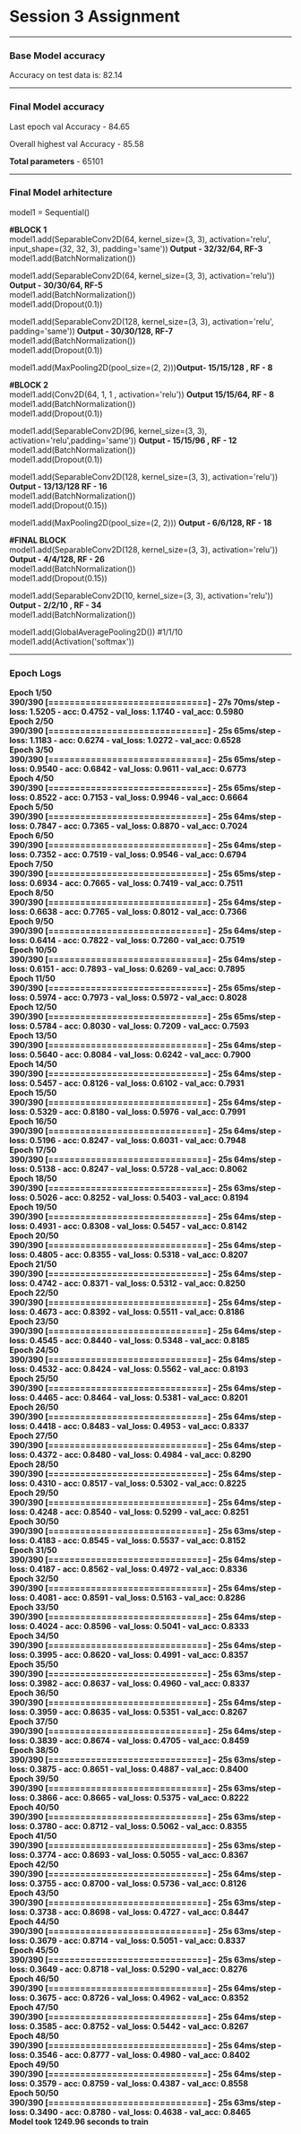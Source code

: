<h1> Session 3 Assignment </h1><hr>
<h3> Base Model accuracy </h3> 
<p> Accuracy on test data is: 82.14 </p>
<hr>
<h3> Final Model accuracy </h3> 
<p> Last epoch val Accuracy - 84.65 </p>
<p> Overall highest val Accuracy - 85.58 </p>
<P><b> Total parameters</b> - 65101 </P>
<hr>
<h3> Final Model arhitecture </h3>
<p>
model1 = Sequential()<br>

<b> #BLOCK 1 </b><br>
model1.add(SeparableConv2D(64, kernel_size=(3, 3), activation='relu', input_shape=(32, 32, 3), padding='same'))<B>  Output - 32/32/64, RF-3 </B><br>
model1.add(BatchNormalization())<br>

model1.add(SeparableConv2D(64, kernel_size=(3, 3), activation='relu')) <b>Output - 30/30/64, RF-5</B><br>
model1.add(BatchNormalization())<br>
model1.add(Dropout(0.1))<br>

model1.add(SeparableConv2D(128, kernel_size=(3, 3), activation='relu', padding='same'))<B> Output - 30/30/128, RF-7</b><br>
model1.add(BatchNormalization())<br>
model1.add(Dropout(0.1))<br>

model1.add(MaxPooling2D(pool_size=(2, 2)))<B>Output- 15/15/128 , RF - 8</B><br> 

<b>#BLOCK 2</b><br>
model1.add(Conv2D(64, 1, 1 , activation='relu')) <B> Output 15/15/64, RF - 8</B><br>
model1.add(BatchNormalization())<br>
model1.add(Dropout(0.1))<br>

model1.add(SeparableConv2D(96, kernel_size=(3, 3), activation='relu',padding='same')) <B>Output - 15/15/96 , RF - 12</B><br>
model1.add(BatchNormalization())<br>
model1.add(Dropout(0.1))<br>

model1.add(SeparableConv2D(128, kernel_size=(3, 3), activation='relu')) <B>Output - 13/13/128 RF - 16</B><br>
model1.add(BatchNormalization())<br>
model1.add(Dropout(0.15))<br>

model1.add(MaxPooling2D(pool_size=(2, 2))) <B>Output - 6/6/128, RF - 18</b><br>

<b>#FINAL BLOCK</b><br>
model1.add(SeparableConv2D(128, kernel_size=(3, 3), activation='relu')) <b> Output - 4/4/128, RF - 26</B><br>
model1.add(BatchNormalization())<br>
model1.add(Dropout(0.15))<br>

model1.add(SeparableConv2D(10, kernel_size=(3, 3), activation='relu')) <B> Output - 2/2/10 , RF - 34 </B><br>
model1.add(BatchNormalization())<br>

model1.add(GlobalAveragePooling2D()) #1/1/10<br>
model1.add(Activation('softmax'))<br>
</p>
<hr>

<h3> Epoch Logs </h3>
<p><b>
Epoch 1/50<br>
390/390 [==============================] - 27s 70ms/step - loss: 1.5205 - acc: 0.4752 - val_loss: 1.1740 - val_acc: 0.5980<br>
Epoch 2/50<br>
390/390 [==============================] - 25s 65ms/step - loss: 1.1183 - acc: 0.6274 - val_loss: 1.0272 - val_acc: 0.6528<br>
Epoch 3/50<br>
390/390 [==============================] - 25s 65ms/step - loss: 0.9540 - acc: 0.6842 - val_loss: 0.9611 - val_acc: 0.6773<br>
Epoch 4/50<br>
390/390 [==============================] - 25s 65ms/step - loss: 0.8522 - acc: 0.7153 - val_loss: 0.9946 - val_acc: 0.6664<br>
Epoch 5/50<br>
390/390 [==============================] - 25s 64ms/step - loss: 0.7847 - acc: 0.7365 - val_loss: 0.8870 - val_acc: 0.7024<br>
Epoch 6/50<br>
390/390 [==============================] - 25s 64ms/step - loss: 0.7352 - acc: 0.7519 - val_loss: 0.9546 - val_acc: 0.6794<br>
Epoch 7/50<br>
390/390 [==============================] - 25s 65ms/step - loss: 0.6934 - acc: 0.7665 - val_loss: 0.7419 - val_acc: 0.7511<br>
Epoch 8/50<br>
390/390 [==============================] - 25s 64ms/step - loss: 0.6638 - acc: 0.7765 - val_loss: 0.8012 - val_acc: 0.7366<br>
Epoch 9/50<br>
390/390 [==============================] - 25s 64ms/step - loss: 0.6414 - acc: 0.7822 - val_loss: 0.7260 - val_acc: 0.7519<br>
Epoch 10/50<br>
390/390 [==============================] - 25s 64ms/step - loss: 0.6151 - acc: 0.7893 - val_loss: 0.6269 - val_acc: 0.7895<br>
Epoch 11/50<br>
390/390 [==============================] - 25s 65ms/step - loss: 0.5974 - acc: 0.7973 - val_loss: 0.5972 - val_acc: 0.8028<br>
Epoch 12/50<br>
390/390 [==============================] - 25s 65ms/step - loss: 0.5784 - acc: 0.8030 - val_loss: 0.7209 - val_acc: 0.7593<br>
Epoch 13/50<br>
390/390 [==============================] - 25s 64ms/step - loss: 0.5640 - acc: 0.8084 - val_loss: 0.6242 - val_acc: 0.7900<br>
Epoch 14/50<br>
390/390 [==============================] - 25s 64ms/step - loss: 0.5457 - acc: 0.8126 - val_loss: 0.6102 - val_acc: 0.7931<br>
Epoch 15/50<br>
390/390 [==============================] - 25s 64ms/step - loss: 0.5329 - acc: 0.8180 - val_loss: 0.5976 - val_acc: 0.7991<br>
Epoch 16/50<br>
390/390 [==============================] - 25s 64ms/step - loss: 0.5196 - acc: 0.8247 - val_loss: 0.6031 - val_acc: 0.7948<br>
Epoch 17/50<br>
390/390 [==============================] - 25s 64ms/step - loss: 0.5138 - acc: 0.8247 - val_loss: 0.5728 - val_acc: 0.8062<br>
Epoch 18/50<br>
390/390 [==============================] - 25s 63ms/step - loss: 0.5026 - acc: 0.8252 - val_loss: 0.5403 - val_acc: 0.8194<br>
Epoch 19/50<br>
390/390 [==============================] - 25s 64ms/step - loss: 0.4931 - acc: 0.8308 - val_loss: 0.5457 - val_acc: 0.8142<br>
Epoch 20/50<br>
390/390 [==============================] - 25s 64ms/step - loss: 0.4805 - acc: 0.8355 - val_loss: 0.5318 - val_acc: 0.8207<br>
Epoch 21/50<br>
390/390 [==============================] - 25s 64ms/step - loss: 0.4742 - acc: 0.8371 - val_loss: 0.5312 - val_acc: 0.8250<br>
Epoch 22/50<br>
390/390 [==============================] - 25s 64ms/step - loss: 0.4673 - acc: 0.8392 - val_loss: 0.5511 - val_acc: 0.8186<br>
Epoch 23/50<br>
390/390 [==============================] - 25s 64ms/step - loss: 0.4545 - acc: 0.8440 - val_loss: 0.5348 - val_acc: 0.8185<br>
Epoch 24/50<br>
390/390 [==============================] - 25s 64ms/step - loss: 0.4532 - acc: 0.8424 - val_loss: 0.5562 - val_acc: 0.8193<br>
Epoch 25/50<br>
390/390 [==============================] - 25s 64ms/step - loss: 0.4465 - acc: 0.8464 - val_loss: 0.5381 - val_acc: 0.8201<br>
Epoch 26/50<br>
390/390 [==============================] - 25s 64ms/step - loss: 0.4418 - acc: 0.8483 - val_loss: 0.4953 - val_acc: 0.8337<br>
Epoch 27/50<br>
390/390 [==============================] - 25s 64ms/step - loss: 0.4372 - acc: 0.8480 - val_loss: 0.4984 - val_acc: 0.8290<br>
Epoch 28/50<br>
390/390 [==============================] - 25s 64ms/step - loss: 0.4310 - acc: 0.8517 - val_loss: 0.5302 - val_acc: 0.8225<br>
Epoch 29/50<br>
390/390 [==============================] - 25s 64ms/step - loss: 0.4248 - acc: 0.8540 - val_loss: 0.5299 - val_acc: 0.8251<br>
Epoch 30/50<br>
390/390 [==============================] - 25s 63ms/step - loss: 0.4183 - acc: 0.8545 - val_loss: 0.5537 - val_acc: 0.8152<br>
Epoch 31/50<br>
390/390 [==============================] - 25s 64ms/step - loss: 0.4187 - acc: 0.8562 - val_loss: 0.4972 - val_acc: 0.8336<br>
Epoch 32/50<br>
390/390 [==============================] - 25s 64ms/step - loss: 0.4081 - acc: 0.8591 - val_loss: 0.5163 - val_acc: 0.8286<br>
Epoch 33/50<br>
390/390 [==============================] - 25s 64ms/step - loss: 0.4024 - acc: 0.8596 - val_loss: 0.5041 - val_acc: 0.8333<br>
Epoch 34/50<br>
390/390 [==============================] - 25s 64ms/step - loss: 0.3995 - acc: 0.8620 - val_loss: 0.4991 - val_acc: 0.8357<br>
Epoch 35/50<br>
390/390 [==============================] - 25s 63ms/step - loss: 0.3982 - acc: 0.8637 - val_loss: 0.4960 - val_acc: 0.8337<br>
Epoch 36/50<br>
390/390 [==============================] - 25s 64ms/step - loss: 0.3959 - acc: 0.8635 - val_loss: 0.5351 - val_acc: 0.8267<br>
Epoch 37/50<br>
390/390 [==============================] - 25s 64ms/step - loss: 0.3839 - acc: 0.8674 - val_loss: 0.4705 - val_acc: 0.8459<br>
Epoch 38/50<br>
390/390 [==============================] - 25s 63ms/step - loss: 0.3875 - acc: 0.8651 - val_loss: 0.4887 - val_acc: 0.8400<br>
Epoch 39/50<br>
390/390 [==============================] - 25s 63ms/step - loss: 0.3866 - acc: 0.8665 - val_loss: 0.5375 - val_acc: 0.8222<br>
Epoch 40/50<br>
390/390 [==============================] - 25s 63ms/step - loss: 0.3780 - acc: 0.8712 - val_loss: 0.5062 - val_acc: 0.8355<br>
Epoch 41/50<br>
390/390 [==============================] - 25s 63ms/step - loss: 0.3774 - acc: 0.8693 - val_loss: 0.5055 - val_acc: 0.8367<br>
Epoch 42/50<br>
390/390 [==============================] - 25s 64ms/step - loss: 0.3755 - acc: 0.8700 - val_loss: 0.5736 - val_acc: 0.8126<br>
Epoch 43/50<br>
390/390 [==============================] - 25s 63ms/step - loss: 0.3738 - acc: 0.8698 - val_loss: 0.4727 - val_acc: 0.8447<br>
Epoch 44/50<br>
390/390 [==============================] - 25s 63ms/step - loss: 0.3679 - acc: 0.8714 - val_loss: 0.5051 - val_acc: 0.8337<br>
Epoch 45/50<br>
390/390 [==============================] - 25s 63ms/step - loss: 0.3649 - acc: 0.8718 - val_loss: 0.5290 - val_acc: 0.8276<br>
Epoch 46/50<br>
390/390 [==============================] - 25s 64ms/step - loss: 0.3675 - acc: 0.8726 - val_loss: 0.4962 - val_acc: 0.8352<br>
Epoch 47/50<br>
390/390 [==============================] - 25s 64ms/step - loss: 0.3585 - acc: 0.8752 - val_loss: 0.5442 - val_acc: 0.8267<br>
Epoch 48/50<br>
390/390 [==============================] - 25s 64ms/step - loss: 0.3546 - acc: 0.8777 - val_loss: 0.4980 - val_acc: 0.8402<br>
Epoch 49/50<br>
390/390 [==============================] - 25s 64ms/step - loss: 0.3579 - acc: 0.8759 - val_loss: 0.4387 - val_acc: 0.8558<br>
Epoch 50/50<br>
390/390 [==============================] - 25s 63ms/step - loss: 0.3490 - acc: 0.8780 - val_loss: 0.4638 - val_acc: 0.8465<br>
Model took 1249.96 seconds to train
 </b></p>

